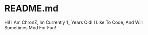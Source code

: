 # README.md
Hi! 
I Am ChronZ, Im Currently 1_ Years Old!
I Like To Code, And Will Sometimes Mod For Fun!
